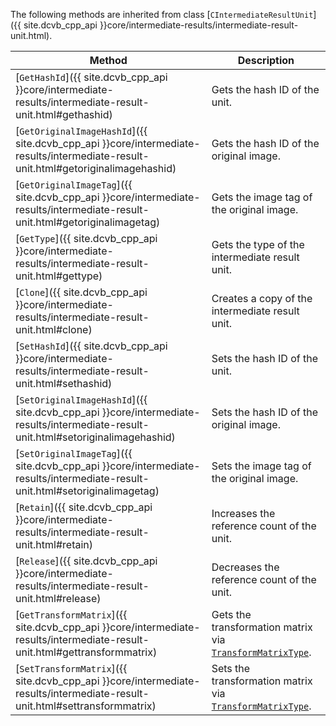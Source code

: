 
The following methods are inherited from class [`CIntermediateResultUnit`]({{ site.dcvb_cpp_api }}core/intermediate-results/intermediate-result-unit.html).

| Method               | Description |
|----------------------|-------------|
| [`GetHashId`]({{ site.dcvb_cpp_api }}core/intermediate-results/intermediate-result-unit.html#gethashid) | Gets the hash ID of the unit.|
| [`GetOriginalImageHashId`]({{ site.dcvb_cpp_api }}core/intermediate-results/intermediate-result-unit.html#getoriginalimagehashid) | Gets the hash ID of the original image. |
| [`GetOriginalImageTag`]({{ site.dcvb_cpp_api }}core/intermediate-results/intermediate-result-unit.html#getoriginalimagetag) | Gets the image tag of the original image. |
| [`GetType`]({{ site.dcvb_cpp_api }}core/intermediate-results/intermediate-result-unit.html#gettype) | Gets the type of the intermediate result unit. |
| [`Clone`]({{ site.dcvb_cpp_api }}core/intermediate-results/intermediate-result-unit.html#clone) | Creates a copy of the intermediate result unit. |
| [`SetHashId`]({{ site.dcvb_cpp_api }}core/intermediate-results/intermediate-result-unit.html#sethashid) | Sets the hash ID of the unit. |
| [`SetOriginalImageHashId`]({{ site.dcvb_cpp_api }}core/intermediate-results/intermediate-result-unit.html#setoriginalimagehashid) | Sets the hash ID of the original image. |
| [`SetOriginalImageTag`]({{ site.dcvb_cpp_api }}core/intermediate-results/intermediate-result-unit.html#setoriginalimagetag) | Sets the image tag of the original image. |
| [`Retain`]({{ site.dcvb_cpp_api }}core/intermediate-results/intermediate-result-unit.html#retain) | Increases the reference count of the unit. |
| [`Release`]({{ site.dcvb_cpp_api }}core/intermediate-results/intermediate-result-unit.html#release) | Decreases the reference count of the unit. |
| [`GetTransformMatrix`]({{ site.dcvb_cpp_api }}core/intermediate-results/intermediate-result-unit.html#gettransformmatrix) | Gets the transformation matrix via [`TransformMatrixType`]({{site.dcvb_enumerations}}core/transform-matrix-type.html?src=cpp&&lang=cpp). |
| [`SetTransformMatrix`]({{ site.dcvb_cpp_api }}core/intermediate-results/intermediate-result-unit.html#settransformmatrix) | Sets the transformation matrix via [`TransformMatrixType`]({{site.dcvb_enumerations}}core/transform-matrix-type.html?src=cpp&&lang=cpp). |


